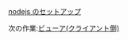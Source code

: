 [nodejs のセットアップ](/ja-JP/viewer/nodejs.md ':include :type=markdown')

次の作業:[ビューア(クライアント側)](/ja-JP/viewer/3legged/ui)